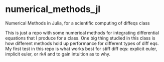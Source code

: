 # numerical_methods_jl
Numerical Methods in Julia, for a scientific computing of diffeqs class

This is just a repo with some numerical methods for integrating differential equations that I produce for a class. 
One big thing studied in this class is how different methods hold up performance for different types of diff eqs.
My first test in this repo is what works best for stiff diff eqs: explicit euler, implicit euler, or rk4 and to gain intuition as to why.
